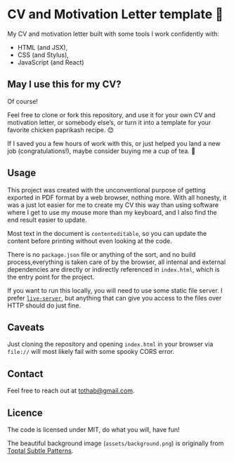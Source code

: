 # CV and Motivation Letter template :page_facing_up:

My CV and motivation letter built with some tools I work confidently with:
- HTML (and JSX),
- CSS (and Stylus),
- JavaScript (and React)

## May I use this for my CV?

Of course!

Feel free to clone or fork this repository, and use it for your own CV and motivation letter, or somebody else’s, or turn it into a template for your favorite chicken paprikash recipe. :blush:

If I saved you a few hours of work with this, or just helped you land a new job (congratulations!), maybe consider buying me a cup of tea. :tea:

## Usage

This project was created with the unconventional purpose of getting exported in PDF format by a web browser, nothing more. With all honesty, it was a just lot easier for me to create my CV this way than using software where I get to use my mouse more than my keyboard, and I also find the end result easier to update.

Most text in the document is `contenteditable`, so you can update the content before printing without even looking at the code.

There is no `package.json` file or anything of the sort, and no build process,everything is taken care of by the browser, all internal and external dependencies are directly or indirectly referenced in `index.html`, which is the entry point for the project.

If you want to run this locally, you will need to use some static file server. I prefer [`live-server`](https://www.npmjs.com/package/live-server), but anything that can give you access to the files over HTTP should do just fine.

## Caveats

Just cloning the repository and opening `index.html` in your browser via `file://` will most likely fail with some spooky CORS error.

## Contact

Feel free to reach out at tothab@gmail.com.

## Licence

The code is licensed under MIT, do what you will, have fun!

The beautiful background image (`assets/background.png`) is originally from [Toptal Subtle Patterns](https://www.toptal.com/designers/subtlepatterns/xv/).
